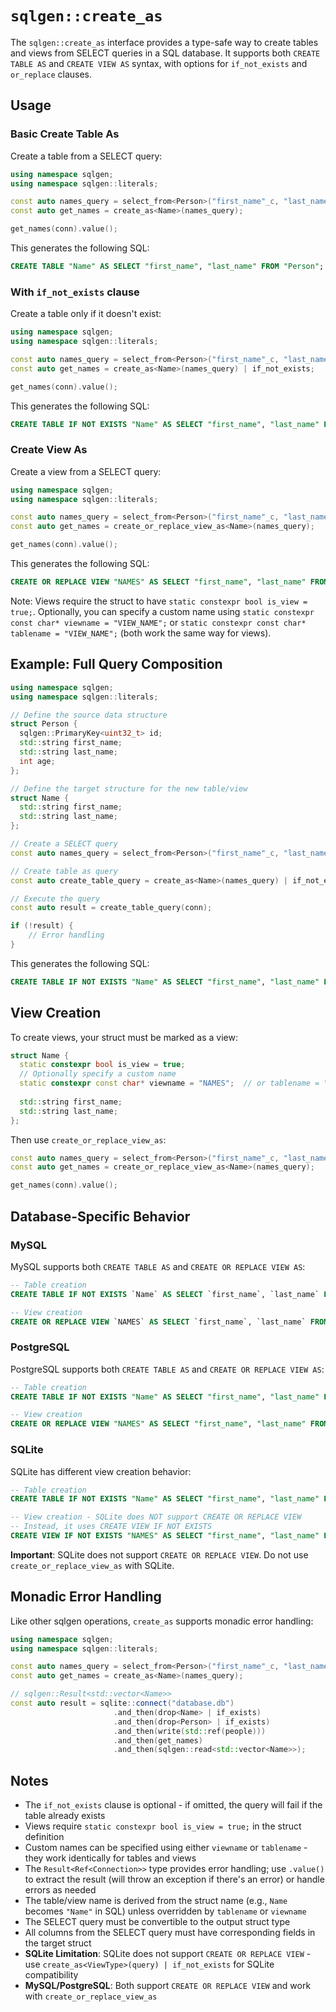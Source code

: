 # `sqlgen::create_as` 

The `sqlgen::create_as` interface provides a type-safe way to create tables and views from SELECT queries in a SQL database. It supports both `CREATE TABLE AS` and `CREATE VIEW AS` syntax, with options for `if_not_exists` and `or_replace` clauses.

## Usage

### Basic Create Table As

Create a table from a SELECT query:

```cpp
using namespace sqlgen;
using namespace sqlgen::literals;

const auto names_query = select_from<Person>("first_name"_c, "last_name"_c);
const auto get_names = create_as<Name>(names_query);

get_names(conn).value();
```

This generates the following SQL:

```sql
CREATE TABLE "Name" AS SELECT "first_name", "last_name" FROM "Person";
```

### With `if_not_exists` clause

Create a table only if it doesn't exist:

```cpp
using namespace sqlgen;
using namespace sqlgen::literals;

const auto names_query = select_from<Person>("first_name"_c, "last_name"_c);
const auto get_names = create_as<Name>(names_query) | if_not_exists;

get_names(conn).value();
```

This generates the following SQL:

```sql
CREATE TABLE IF NOT EXISTS "Name" AS SELECT "first_name", "last_name" FROM "Person";
```

### Create View As

Create a view from a SELECT query:

```cpp
using namespace sqlgen;
using namespace sqlgen::literals;

const auto names_query = select_from<Person>("first_name"_c, "last_name"_c);
const auto get_names = create_or_replace_view_as<Name>(names_query);

get_names(conn).value();
```

This generates the following SQL:

```sql
CREATE OR REPLACE VIEW "NAMES" AS SELECT "first_name", "last_name" FROM "PEOPLE";
```

Note: Views require the struct to have `static constexpr bool is_view = true;`. Optionally, you can specify a custom name using `static constexpr const char* viewname = "VIEW_NAME";` or `static constexpr const char* tablename = "VIEW_NAME";` (both work the same way for views).

## Example: Full Query Composition

```cpp
using namespace sqlgen;
using namespace sqlgen::literals;

// Define the source data structure
struct Person {
  sqlgen::PrimaryKey<uint32_t> id;
  std::string first_name;
  std::string last_name;
  int age;
};

// Define the target structure for the new table/view
struct Name {
  std::string first_name;
  std::string last_name;
};

// Create a SELECT query
const auto names_query = select_from<Person>("first_name"_c, "last_name"_c);

// Create table as query
const auto create_table_query = create_as<Name>(names_query) | if_not_exists;

// Execute the query
const auto result = create_table_query(conn);

if (!result) {
    // Error handling
}
```

This generates the following SQL:

```sql
CREATE TABLE IF NOT EXISTS "Name" AS SELECT "first_name", "last_name" FROM "Person";
```

## View Creation

To create views, your struct must be marked as a view:

```cpp
struct Name {
  static constexpr bool is_view = true;
  // Optionally specify a custom name
  static constexpr const char* viewname = "NAMES";  // or tablename = "NAMES"
  
  std::string first_name;
  std::string last_name;
};
```

Then use `create_or_replace_view_as`:

```cpp
const auto names_query = select_from<Person>("first_name"_c, "last_name"_c);
const auto get_names = create_or_replace_view_as<Name>(names_query);

get_names(conn).value();
```

## Database-Specific Behavior

### MySQL

MySQL supports both `CREATE TABLE AS` and `CREATE OR REPLACE VIEW AS`:

```sql
-- Table creation
CREATE TABLE IF NOT EXISTS `Name` AS SELECT `first_name`, `last_name` FROM `Person`;

-- View creation  
CREATE OR REPLACE VIEW `NAMES` AS SELECT `first_name`, `last_name` FROM `PEOPLE`;
```

### PostgreSQL

PostgreSQL supports both `CREATE TABLE AS` and `CREATE OR REPLACE VIEW AS`:

```sql
-- Table creation
CREATE TABLE IF NOT EXISTS "Name" AS SELECT "first_name", "last_name" FROM "Person";

-- View creation
CREATE OR REPLACE VIEW "NAMES" AS SELECT "first_name", "last_name" FROM "PEOPLE";
```

### SQLite

SQLite has different view creation behavior:

```sql
-- Table creation
CREATE TABLE IF NOT EXISTS "Name" AS SELECT "first_name", "last_name" FROM "Person";

-- View creation - SQLite does NOT support CREATE OR REPLACE VIEW
-- Instead, it uses CREATE VIEW IF NOT EXISTS
CREATE VIEW IF NOT EXISTS "NAMES" AS SELECT "first_name", "last_name" FROM "PEOPLE";
```

**Important**: SQLite does not support `CREATE OR REPLACE VIEW`. Do not use `create_or_replace_view_as` with SQLite.

## Monadic Error Handling

Like other sqlgen operations, `create_as` supports monadic error handling:

```cpp
using namespace sqlgen;
using namespace sqlgen::literals;

const auto names_query = select_from<Person>("first_name"_c, "last_name"_c);
const auto get_names = create_as<Name>(names_query);

// sqlgen::Result<std::vector<Name>>
const auto result = sqlite::connect("database.db")
                       .and_then(drop<Name> | if_exists)
                       .and_then(drop<Person> | if_exists)
                       .and_then(write(std::ref(people)))
                       .and_then(get_names)
                       .and_then(sqlgen::read<std::vector<Name>>);
```

## Notes

- The `if_not_exists` clause is optional - if omitted, the query will fail if the table already exists
- Views require `static constexpr bool is_view = true;` in the struct definition
- Custom names can be specified using either `viewname` or `tablename` - they work identically for tables and views
- The `Result<Ref<Connection>>` type provides error handling; use `.value()` to extract the result (will throw an exception if there's an error) or handle errors as needed
- The table/view name is derived from the struct name (e.g., `Name` becomes `"Name"` in SQL) unless overridden by `tablename` or `viewname`
- The SELECT query must be convertible to the output struct type
- All columns from the SELECT query must have corresponding fields in the target struct
- **SQLite Limitation**: SQLite does not support `CREATE OR REPLACE VIEW` - use `create_as<ViewType>(query) | if_not_exists` for SQLite compatibility
- **MySQL/PostgreSQL**: Both support `CREATE OR REPLACE VIEW` and work with `create_or_replace_view_as`

